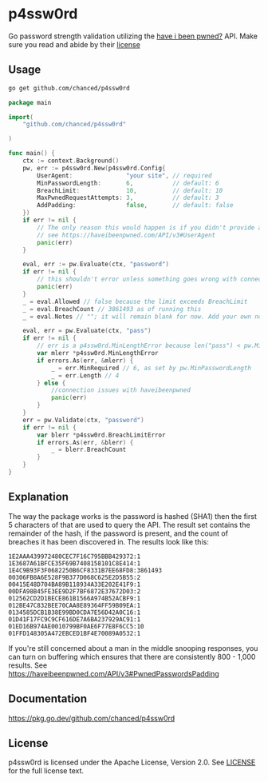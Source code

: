 # p4ssw0rd

Go password strength validation utilizing the [have i been pwned?](https://haveibeenpwned.com/API/v3#SearchingPwnedPasswordsByRange) API. Make sure you read and abide by their [license](https://haveibeenpwned.com/API/v3#License)

## Usage

```bash
go get github.com/chanced/p4ssw0rd
```

```go
package main

import(
    "github.com/chanced/p4ssw0rd"

)

func main() {
    ctx := context.Background()
    pw, err := p4ssw0rd.New(p4ssw0rd.Config{
        UserAgent:               "your site", // required
        MinPasswordLength:       6,           // default: 6
        BreachLimit:             10,          // default: 10
        MaxPwnedRequestAttempts: 3,           // default: 3
        AddPadding:              false,       // default: false
    })
    if err != nil {
        // The only reason this would happen is if you didn't provide a user agent.
        // see https://haveibeenpwned.com/API/v3#UserAgent
        panic(err)
    }

    eval, err := pw.Evaluate(ctx, "password")
    if err != nil {
        // this shouldn't error unless something goes wrong with connecting to haveibeenpwned
        panic(err)
    }
    _ = eval.Allowed // false because the limit exceeds BreachLimit
    _ = eval.BreachCount // 3861493 as of running this
    _ = eval.Notes // ""; it will remain blank for now. Add your own notes in your handler

    eval, err = pw.Evaluate(ctx, "pass")
    if err != nil {
        // err is a p4ssw0rd.MinLengthError because len("pass") < pw.MinPasswordLength
        var mlerr *p4ssw0rd.MinLengthError
        if errors.As(err, &mlerr) {
            _ = err.MinRequired // 6, as set by pw.MinPasswordLength
            _ = err.Length // 4
        } else {
            //connection issues with haveibeenpwned
            panic(err)
        }
    }
    err = pw.Validate(ctx, "password")
    if err != nil {
        var blerr *p4ssw0rd.BreachLimitError
        if errors.As(err, &blerr) {
            _ = blerr.BreachCount
        }
    }
}
```

## Explanation

The way the package works is the password is hashed (SHA1) then the first 5 characters of that are used to query the API. The result set contains the remainder of the hash, if the password is present, and the count of breaches it has been discovered in. The results look like this:

```
1E2AAA439972480CEC7F16C795BBB429372:1
1E3687A61BFCE35F69B7408158101C8E414:1
1E4C9B93F3F0682250B6CF8331B7EE68FD8:3861493
00306FB8A6E528F9B377D068C625E2D5B55:2
00415E48D704BA89B118934A33E202E41F9:1
00DFA98B45FE3EE9D2F7BF6872E37672D03:2
012562CD2D1BECE861B1566A974B52ACBF9:1
012BE47C832BEE70CAA8E89364FF59B09EA:1
0134585DCB1B38E99BD0CDA7E56D42A0C16:1
01D41F17FC9C9CF616DE7A6BA237929AC91:1
01ED16B974AE0010799BF0AE6F77E8F6CC5:10
01FFD148305A472EBCED1BF4E70089A0532:1
```

If you're still concerned about a man in the middle snooping responses, you can turn on buffering which ensures that there are consistently 800 - 1,000 results. See https://haveibeenpwned.com/API/v3#PwnedPasswordsPadding

## Documentation

https://pkg.go.dev/github.com/chanced/p4ssw0rd

## License

p4ssw0rd is licensed under the Apache License, Version 2.0. See [LICENSE](https://github.com/chanced/p4ssw0rd/blob/main/LICENSE) for the full license text.
